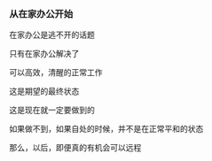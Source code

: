 ### 从在家办公开始

在家办公是逃不开的话题

只有在家办公解决了

可以高效，清醒的正常工作

这是期望的最终状态

这是现在就一定要做到的

如果做不到，如果自处的时候，并不是在正常平和的状态

那么，以后，即便真的有机会可以远程

























